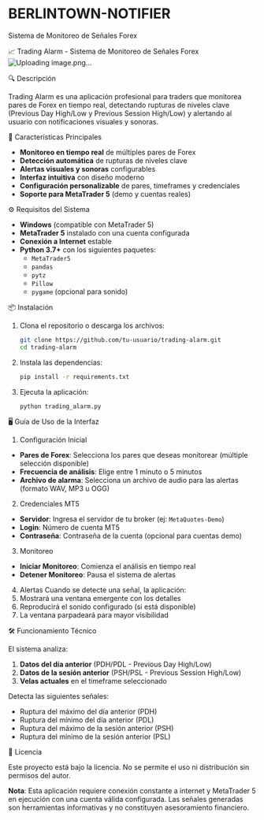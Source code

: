 # BERLINTOWN-NOTIFIER
 Sistema de Monitoreo de Señales Forex

📈 Trading Alarm - Sistema de Monitoreo de Señales Forex
 ![Uploading image.png…]()


🔍 Descripción

Trading Alarm es una aplicación profesional para traders que monitorea pares de Forex en tiempo real, detectando rupturas de niveles clave (Previous Day High/Low y Previous Session High/Low) y alertando al usuario con notificaciones visuales y sonoras.

🚀 Características Principales

- **Monitoreo en tiempo real** de múltiples pares de Forex
- **Detección automática** de rupturas de niveles clave
- **Alertas visuales y sonoras** configurables
- **Interfaz intuitiva** con diseño moderno
- **Configuración personalizable** de pares, timeframes y credenciales
- **Soporte para MetaTrader 5** (demo y cuentas reales)

⚙️ Requisitos del Sistema

- **Windows** (compatible con MetaTrader 5)
- **MetaTrader 5** instalado con una cuenta configurada
- **Conexión a Internet** estable
- **Python 3.7+** con los siguientes paquetes:
  - `MetaTrader5`
  - `pandas`
  - `pytz`
  - `Pillow`
  - `pygame` (opcional para sonido)

📦 Instalación

1. Clona el repositorio o descarga los archivos:
   ```bash
   git clone https://github.com/tu-usuario/trading-alarm.git
   cd trading-alarm
   ```

2. Instala las dependencias:
   ```bash
   pip install -r requirements.txt
   ```

3. Ejecuta la aplicación:
   ```bash
   python trading_alarm.py
   ```

🖥️ Guía de Uso de la Interfaz

1. Configuración Inicial
- **Pares de Forex**: Selecciona los pares que deseas monitorear (múltiple selección disponible)
- **Frecuencia de análisis**: Elige entre 1 minuto o 5 minutos
- **Archivo de alarma**: Selecciona un archivo de audio para las alertas (formato WAV, MP3 u OGG)

2. Credenciales MT5
- **Servidor**: Ingresa el servidor de tu broker (ej: `MetaQuotes-Demo`)
- **Login**: Número de cuenta MT5
- **Contraseña**: Contraseña de la cuenta (opcional para cuentas demo)

3. Monitoreo
- **Iniciar Monitoreo**: Comienza el análisis en tiempo real
- **Detener Monitoreo**: Pausa el sistema de alertas

4. Alertas
Cuando se detecte una señal, la aplicación:
1. Mostrará una ventana emergente con los detalles
2. Reproducirá el sonido configurado (si está disponible)
3. La ventana parpadeará para mayor visibilidad

🛠️ Funcionamiento Técnico

El sistema analiza:
1. **Datos del día anterior** (PDH/PDL - Previous Day High/Low)
2. **Datos de la sesión anterior** (PSH/PSL - Previous Session High/Low)
3. **Velas actuales** en el timeframe seleccionado

Detecta las siguientes señales:
- Ruptura del máximo del día anterior (PDH)
- Ruptura del mínimo del día anterior (PDL)
- Ruptura del máximo de la sesión anterior (PSH)
- Ruptura del mínimo de la sesión anterior (PSL)

📄 Licencia

Este proyecto está bajo la licencia. No se permite el uso ni distribución sin permisos del autor.


**Nota**: Esta aplicación requiere conexión constante a internet y MetaTrader 5 en ejecución con una cuenta válida configurada. Las señales generadas son herramientas informativas y no constituyen asesoramiento financiero.

